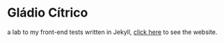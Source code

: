 # Gládio Cítrico

a lab to my front-end tests written in Jekyll, [click here](https://hermespasser.github.io) to see the website.
